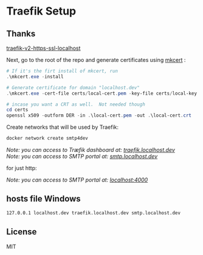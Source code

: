 # Traefik Setup

## Thanks

[traefik-v2-https-ssl-localhost](https://github.com/Heziode/traefik-v2-https-ssl-localhost)

Next, go to the root of the repo and generate certificates using [mkcert](https://github.com/FiloSottile/mkcert) :

```powershell
# If it's the firt install of mkcert, run
.\mkcert.exe -install

# Generate certificate for domain "localhost.dev"
.\mkcert.exe -cert-file certs/local-cert.pem -key-file certs/local-key.pem "localhost.dev" "*.localhost.dev"

# incase you want a CRT as well.  Not needed though
cd certs
openssl x509 -outform DER -in .\local-cert.pem -out .\local-cert.crt

```

Create networks that will be used by Traefik:

```bash
docker network create smtp4dev
```

_Note: you can access to Træfik dashboard at: [traefik.localhost.dev](https://traefik.localhost.dev)_  
_Note: you can access to SMTP portal at: [smtp.localhost.dev](https://smtp.localhost.dev)_

for just http:

_Note: you can access to SMTP portal at: [localhost:4000](http://localhost:4000)_

## hosts file Windows

```txt
127.0.0.1 localhost.dev traefik.localhost.dev smtp.localhost.dev
```

## License

MIT
